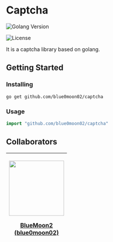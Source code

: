 # Captcha
![Golang Version](https://img.shields.io/badge/golang-1.18-00ADD8?style=flat-square&logo=go&logoColor=white)

![License](https://img.shields.io/github/license/blue0moon02/captcha?style=flat-square&logo=github&logoColor=white)

It is a captcha library based on golang.

## Getting Started
### Installing
```
go get github.com/blue0moon02/captcha
```

### Usage
```go
import "github.com/blue0moon02/captcha"
```

## Collaborators
| [<p align="center"> <img src="https://avatars.githubusercontent.com/u/58559207?v=4" width="150"/> <p/> BlueMoon2 <br/> (blue0moon02)](https://github.com/blue0moon02) |
|-|
